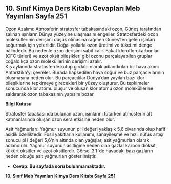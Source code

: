 ## 10. Sınıf Kimya Ders Kitabı Cevapları Meb Yayınları Sayfa 251

Ozon Azalımı: Atmosferin stratosfer tabakasındaki ozon, Güneş tarafından salınan ışınların Dünya yüzeyine ulaşmasını engeller. Stratosferdeki ozon moleküllerinin derişimi düşük olmasına rağmen Güneş’ten gelen ışınları soğurmak için yeterlidir. Doğal yollarla ozon üretimi ve tüketimi denge hâlindedir. Bu nedenle ozon derişimi sabit kalır. Fakat kloroflorokarbonlar (CFC türleri) ve azot oksit bileşikleri gibi ozonu parçalayabilen gruplar çoğaldıkça ozon moleküllerinin derişimi azalır.  
 Kış aylarında stratosferde kutup girdabı olarak adlandırılan bir hava akımı Antarktika’yı çevreler. Burada hapsedilen hava soğur ve buz parçacıklarının oluşmasına neden olur. Bu parçacıklar Dünya’dan yayılan bazı klor bileşiklerine tepkimeye girecekleri bir yüzey oluşturur. Bu tepkimeler sonucunda klor atomu oluşur ve oluşan klor atomu ozon moleküllerine saldırarak ozon tabakasının yapısını bozar.

**Bilgi Kutusu**

Stratosfer tabakasında bulunan ozon, ışınlarını tutarken atmosferin alt katmanlarında oluşan ozon sera etkisine neden olur.

Asit Yağmurları: Yağmur suyunun pH değeri yaklaşık 5,6 civarında olup hafif asidik özelliktedir. Fosil yakıtların kullanımı, sanayileşme ve hızlı nüfus artışı sonucu pH değeri 5,6’nın altında olan yağışlar, asit yağmurları olarak adlandırılır. Yağmur suyunun asitliğine neden olan gazlar karbon dioksit, kükürt oksitler ve azot oksitlerdir. Görsel 3.1 ’de havadaki bazı gazların neden olduğu asit yağmurları gösterilmiştir.

* **Cevap**: **Bu sayfada soru bulunmamaktadır.**

**10. Sınıf Meb Yayınları Kimya Ders Kitabı Sayfa 251**